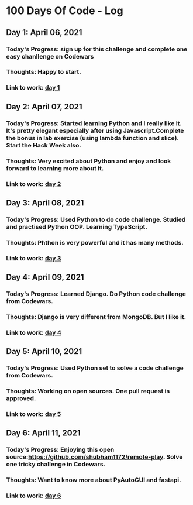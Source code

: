 # 100 Days Of Code - Log

## Day 1: April 06, 2021

### Today's Progress: sign up for this challenge and complete one easy chanllenge on Codewars

### Thoughts: Happy to start.

### Link to work: [day 1](day1.js)

## Day 2: April 07, 2021

### Today's Progress: Started learning Python and I really like it. It's pretty elegant especially after using Javascript.Complete the bonus in lab exercise (using lambda function and slice). Start the Hack Week also.

### Thoughts: Very excited about Python and enjoy and look forward to learning more about it.

### Link to work: [day 2](day2.js)

## Day 3: April 08, 2021

### Today's Progress: Used Python to do code challenge. Studied and practised Python OOP. Learning TypeScript.

### Thoughts: Phthon is very powerful and it has many methods.

### Link to work: [day 3](day3.py)

## Day 4: April 09, 2021

### Today's Progress: Learned Django. Do Python code challenge from Codewars.

### Thoughts: Django is very different from MongoDB. But I like it.

### Link to work: [day 4](day4.py)

## Day 5: April 10, 2021

### Today's Progress: Used Python set to solve a code challenge from Codewars.

### Thoughts: Working on open sources. One pull request is approved.

### Link to work: [day 5](day5.py)

## Day 6: April 11, 2021

### Today's Progress: Enjoying this open source:https://github.com/shubham1172/remote-play. Solve one tricky challenge in Codewars.

### Thoughts: Want to know more about PyAutoGUI and fastapi.

### Link to work: [day 6](day6.py)
